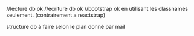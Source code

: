 //lecture db ok
//ecriture db ok
//bootstrap ok en utilisant les classnames seulement. (contrairement a reactstrap)

structure db à faire selon le plan donné par mail

